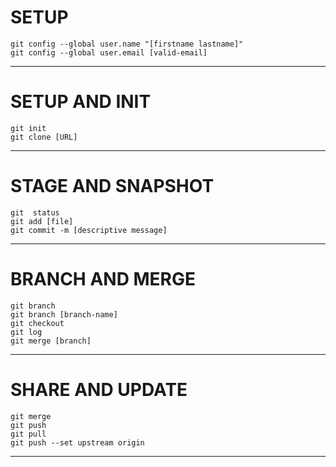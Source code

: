 # **SETUP** 
```
git config --global user.name "[firstname lastname]"
git config --global user.email [valid-email]
```
****
# **SETUP AND INIT**
```
git init
git clone [URL]
```
****
# **STAGE AND SNAPSHOT**
```
git  status
git add [file]
git commit -m [descriptive message]
```
****
# **BRANCH AND MERGE**
```
git branch
git branch [branch-name]
git checkout
git log
git merge [branch]
```
****
# **SHARE AND UPDATE**
```
git merge
git push
git pull
git push --set upstream origin
```
****



